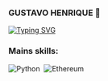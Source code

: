 ### GUSTAVO HENRIQUE 🙇
[![Typing SVG](https://readme-typing-svg.herokuapp.com/?color=1E90FF&size=35&center=true&vCenter=true&width=1000&lines=Olá,+Meu+nome+é+Gustavo+Henrique;Eu+tenho+22+anos;Sou+nativo+de+Recife;Cursando:Data+Scientist;Entusiasta+da+tecnologia+Blockchain;Seja+bem+vindo!+:%29)](https://git.io/typing-svg)

### Mains skills:
![Python](https://img.shields.io/badge/Python-14354C?style=for-the-badge&logo=python&logoColor=white)&nbsp;
![Ethereum](https://img.shields.io/badge/Ethereum-3C3C3D?style=for-the-badge&logo=Ethereum&logoColor=white)&nbsp;

